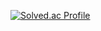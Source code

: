 [![Solved.ac Profile](http://mazassumnida.wtf/api/v2/generate_badge?boj=dpcks0509)](https://solved.ac/dpcks0509/)

